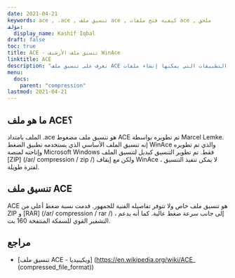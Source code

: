 ```yaml
---
date: 2021-04-21
keywords: ace , .ace , تنسيق ملف ace , كيفية فتح ملفات ace , ملحق
مؤلف:
  display_name: Kashif Iqbal
draft: false
toc: true
title: ACE - تنسيق ملف الأرشيف WinAce
linktitle: ACE
description: "تعرف على تنسيق ملف ACE وواجهات برمجة التطبيقات التي يمكنها إنشاء ملفات ACE وفتحها."
menu:
  docs:
    parent: "compression"
lastmod: 2021-04-21
---
```


## ما هو ملف ACE؟

الملف بامتداد .ace هو تنسيق ملف مضغوط ACE تم تطويره بواسطة Marcel Lemke. إنه تنسيق الملف الأساسي الذي يستخدمه تطبيق الضغط WinAce والذي تم تطويره وإتاحته لمنصة Microsoft Windows فقط. تم تطوير التنسيق كبديل لتنسيق الملف [ZIP] (/ar/ compression / zip /) ولكن مع إيقاف WinAce ، لا يمكن تنفيذ التنسيق لفترة طويلة.

## تنسيق ملف ACE

ACE هو تنسيق ملف خاص ولا تتوفر تفاصيله الفنية للجمهور. قدمت نسبة ضغط أعلى من ZIP و [RAR] (/ar/ compression / rar /) ، إلى جانب سرعة ضغط عالية. كما أنه يدعم التشفير القوي للسمكة المنتفخة 160 بت.

## مراجع

- [تنسيق ملف ACE - ويكيبيديا] (https://en.wikipedia.org/wiki/ACE_ (compressed_file_format))

